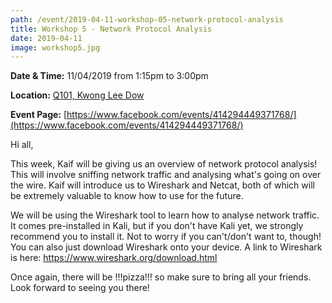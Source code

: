 ```yaml
---
path: /event/2019-04-11-workshop-05-network-protocol-analysis
title: Workshop 5 - Network Protocol Analysis
date: 2019-04-11
image: workshop5.jpg
---
```


**Date & Time:** 11/04/2019 from 1:15pm to 3:00pm

**Location:** [Q101, Kwong Lee Dow](https://maps.unimelb.edu.au/parkville/building/263)

**Event Page:** [https://www.facebook.com/events/414294449371768/](https://www.facebook.com/events/414294449371768/)


Hi all, 

This week, Kaif will be giving us an overview of network protocol analysis! This will involve sniffing network traffic and analysing what's going on over the wire. Kaif will introduce us to Wireshark and Netcat, both of which will be extremely valuable to know how to use for the future. 

We will be using the Wireshark tool to learn how to analyse network traffic. It comes pre-installed in Kali, but if you don't have Kali yet, we strongly recommend you to install it. Not to worry if you can't/don't want to, though! You can also just download Wireshark onto your device. A link to Wireshark is here: https://www.wireshark.org/download.html 

Once again, there will be !!!pizza!!! so make sure to bring all your friends. Look forward to seeing you there!
